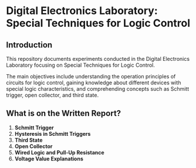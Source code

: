# Digital Electronics Laboratory: Special Techniques for Logic Control

## Introduction

This repository documents experiments conducted in the Digital Electronics Laboratory focusing on Special Techniques for Logic Control. 

The main objectives include understanding the operation principles of circuits for logic control, gaining knowledge about different devices with special logic characteristics, and comprehending concepts such as Schmitt trigger, open collector, and third state.

## What is on the Written Report?

1. **Schmitt Trigger**
2. **Hysteresis in Schmitt Triggers**
3. **Third State**
4. **Open Collector**
5. **Wired Logic and Pull-Up Resistance**
6. **Voltage Value Explanations** 
